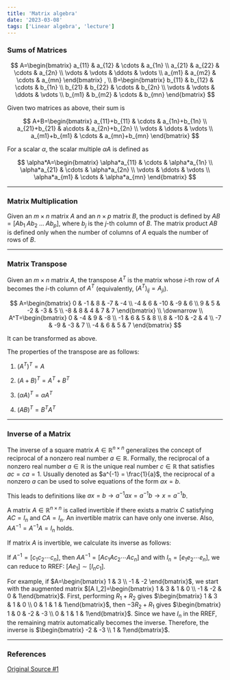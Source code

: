 ```yaml
---
title: 'Matrix algebra'
date: '2023-03-08'
tags: ['Linear algebra', 'lecture']
---
```


### Sums of Matrices

$$
A=\begin{bmatrix} a_{11} & a_{12} & \cdots & a_{1n} \\
a_{21} & a_{22} & \cdots & a_{2n} \\
\vdots & \vdots & \ddots & \vdots \\
a_{m1} & a_{m2} & \cdots & a_{mn}
\end{bmatrix} , \\
B=\begin{bmatrix} b_{11} & b_{12} & \cdots & b_{1n} \\
b_{21} & b_{22} & \cdots & b_{2n} \\
\vdots & \vdots & \ddots & \vdots \\
b_{m1} & b_{m2} & \cdots & b_{mn}
\end{bmatrix}
$$

Given two matrices as above, their sum is

$$
A+B=\begin{bmatrix} a_{11}+b_{11} & \cdots & a_{1n}+b_{1n} \\
a_{21}+b_{21} & a\cdots & a_{2n}+b_{2n} \\
\vdots & \ddots & \vdots \\
a_{m1}+b_{m1} & \cdots & a_{mn}+b_{mn}
\end{bmatrix}
$$

For a scalar $\alpha$, the scalar multiple $\alpha A$ is defined as

$$
\alpha*A=\begin{bmatrix} \alpha*a_{11} & \cdots & \alpha*a_{1n} \\
\alpha*a_{21} & \cdots & \alpha*a_{2n} \\
\vdots & \ddots & \vdots \\
\alpha*a_{m1} & \cdots & \alpha*a_{mn}
\end{bmatrix}
$$

---

### Matrix Multiplication

Given an $m\times n$ matrix $A$ and an $n\times p$ matrix $B$, the product is defined by
$AB=[Ab_1\; Ab_2\; \dots\; Ab_p]$, where $b_j$ is the $j$-th column of $B$. The matrix product $AB$ is defined only when the number of columns of $A$ equals the number of rows of $B$.

---

### Matrix Transpose

Given an $m\times n$ matrix $A$, the transpose $A^T$ is the matrix whose $i$-th row of $A$ becomes the $i$-th column of $A^T$ (equivalently, $(A^T)_{ij}=A_{ji}$).

$$
A=\begin{bmatrix} 0 & -1 & 8 & -7 & -4 \\
-4 & 6 & -10 & -9 & 6 \\
9 & 5 & -2 & -3 & 5 \\
-8 & 8 & 4 & 7 & 7
\end{bmatrix} \\
\downarrow \\
A^T=\begin{bmatrix} 0 & -4 & 9 & -8 \\
-1 & 6 & 5 & 8 \\
8 & -10 & -2 & 4 \\
-7 & -9 & -3 & 7 \\
-4 & 6 & 5 & 7
\end{bmatrix}
$$

It can be transformed as above.

The properties of the transpose are as follows:

1. $(A^T)^T=A$

2. $(A+B)^T=A^T+B^T$

3. $(\alpha A)^T=\alpha A^T$

4. $(AB)^T=B^T A^T$

---

### Inverse of a Matrix

The inverse of a square matrix $A \in \mathbb{R}^{n \times n}$ generalizes the concept of reciprocal of a nonzero real number $a \in \mathbb{R}$. Formally, the reciprocal of a nonzero real number $a \in \mathbb{R}$ is the unique real number $c \in \mathbb{R}$ that satisfies $ac=ca=1$. Usually denoted as $a^{-1} = \frac{1}{a}$, the reciprocal of a nonzero $a$ can be used to solve equations of the form $ax=b$.

This leads to definitions like $ax=b \rightarrow a^{-1}ax=a^{-1}b \rightarrow x=a^{-1}b$.

A matrix $A \in \mathbb{R}^{n \times n}$ is called invertible if there exists a matrix $C$ satisfying $AC=I_n$ and $CA=I_n$. An invertible matrix can have only one inverse. Also, $AA^{-1}=A^{-1}A=I_n$ holds.

If matrix $A$ is invertible, we calculate its inverse as follows:

If $A^{-1}=[c_1 c_2 \cdots c_n]$, then $AA^{-1}=[Ac_1 Ac_2 \cdots Ac_n]$ and with $I_n=[e_1 e_2 \cdots e_n]$, we can reduce to RREF: $[A e_1] \sim [I_n c_1]$.

For example, if $A=\begin{bmatrix} 1 & 3 \\ -1 & -2 \end{bmatrix}$, we start with the augmented matrix $[A I_2]=\begin{bmatrix} 1 & 3 & 1 & 0 \\ -1 & -2 & 0 & 1\end{bmatrix}$. First, performing $R_1+R_2$ gives $\begin{bmatrix} 1 & 3 & 1 & 0 \\ 0 & 1 & 1 & 1\end{bmatrix}$, then $-3R_2+R_1$ gives $\begin{bmatrix} 1 & 0 & -2 & -3 \\ 0 & 1 & 1 & 1\end{bmatrix}$. Since we have $I_n$ in the RREF, the remaining matrix automatically becomes the inverse. Therefore, the inverse is $\begin{bmatrix} -2 & -3 \\ 1 & 1\end{bmatrix}$.

---

### References

[Original Source #1](https://www.geneseo.edu/~aguilar/public/assets/courses/233/main_notes.pdf)